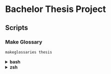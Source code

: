 # Bachelor Thesis Project

## Scripts

### Make Glossary
```sh
makeglossaries thesis
```

<details>

<summary><strong>bash</strong></summary>

### Setup
```sh
sudo bash ./scripts/install.sh
```

### Create plain text file

```sh
bash ./scripts/pandoc.sh
```

### Run JabRef

```sh
bash ./scripts/jabref.sh
```

### Compile SVG to PDF

```sh
bash ./scripts/convert_svgs.sh
```

</details>

<details>

<summary><strong>zsh</strong></summary>

### Setup

```sh
sudo zsh ./scripts/install.sh
```

### Create plain text file

```sh
zsh ./scripts/pandoc.sh
```

### Run JabRef

```sh
zsh ./scripts/jabref.sh
```

### Compile SVG to PDF

```sh
zsh ./scripts/convert_svgs.sh
```

</details>
